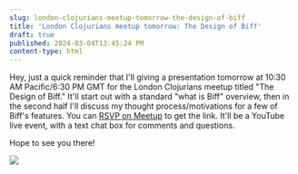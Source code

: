 ```yaml
---
slug: london-clojurians-meetup-tomorrow-the-design-of-biff
title: 'London Clojurians meetup tomorrow: The Design of Biff'
draft: true
published: 2024-03-04T13:45:24 PM
content-type: html
---
```


<p>Hey, just a quick reminder that I'll giving a presentation tomorrow at 10:30 AM Pacific/6:30 PM GMT for the London Clojurians meetup titled "The Design of Biff." It'll start out with a standard "what is Biff" overview, then in the second half I'll discuss my thought process/motivations for a few of Biff's features. You can <a href="https://www.meetup.com/London-Clojurians/events/297926307/">RSVP on Meetup</a> to get the link. It'll be a YouTube live event, with a text chat box for comments and questions.</p>
<p>Hope to see you there!</p>
<p><img src="https://platypub.sfo3.cdn.digitaloceanspaces.com/2ac19135-c3bd-476d-9bad-ca3db6211624"></p>